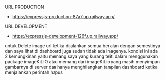 URL PRODUCTION 
- https://expressjs-production-87a7.up.railway.app/

URL DEVELOPMENT
- https://expressjs-development-126f.up.railway.app/

untuk Delete image url ketika dijalankan semua berjalan dengan semestinya dan saya lihat di dashboard juga sudah tidak ada imagenya.
kondisi ini ada 2 kemungkinan yaitu memang saya yang kurang teliti dalam menggunakan package imageKit.IO atau memang dari imageKit.io 
yang masih menyimpan gambarnya di server dan hanya menghilangkan tampilan dashboard ketika menjalankan perintah hapus
